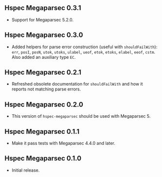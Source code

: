 ## Hspec Megaparsec 0.3.1

* Support for Megaparsec 5.2.0.

## Hspec Megaparsec 0.3.0

* Added helpers for parse error construction (useful with `shouldFailWith`):
  `err`, `posI`, `posN`, `utok`, `utoks`, `ulabel`, `ueof`, `etok`, `etoks`,
  `elabel`, `eeof`, `cstm`. Also added an auxiliary type `EC`.

## Hspec Megaparsec 0.2.1

* Refreshed obsolete documentation for `shouldFailWith` and how it reports
  not matching parse errors.

## Hspec Megaparsec 0.2.0

* This version of `hspec-megaparsec` should be used with Megaparsec 5.

## Hspec Megaparsec 0.1.1

* Make it pass tests with Megaparsec 4.4.0 and later.

## Hspec Megaparsec 0.1.0

* Initial release.
